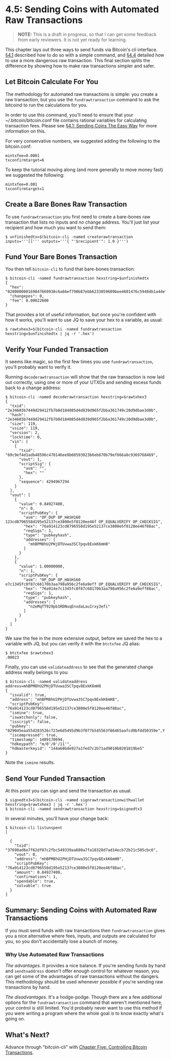 # 4.5: Sending Coins with Automated Raw Transactions

> **NOTE:** This is a draft in progress, so that I can get some feedback from early reviewers. It is not yet ready for learning.

This chapter lays out three ways to send funds via Bitcoin's cli interface. [§4.1](04_1_Sending_Coins_The_Easy_Way.md) described how to do so with a simple command, and [§4.4](04_4_Sending_Coins_with_a_Raw_Transaction.md) detailed how to use a more dangerous raw transaction. This final section splits the difference by showing how to make raw transactions simpler and safer. 

## Let Bitcoin Calculate For You

The methodology for automated raw transactions is simple: you create a raw transaction, but you use the `fundrawtransaction` command to ask the bitcoind to run the calculations for you.

In order to use this command, you'll need to ensure that your ~/.bitcoin/bitcoin.conf file contains rational variables for calculating transaction fees. Please see [§4.1: Sending Coins The Easy Way](04_1_Sending_Coins_The_Easy_Way.md) for more information on this.

For very conservative numbers, we suggested adding the following to the bitcoin.conf:
```
mintxfee=0.0001
txconfirmtarget=6
```
To keep the tutorial moving along (and more generally to move money fast) we suggested the following:
```
mintxfee=0.001
txconfirmtarget=1
```

## Create a Bare Bones Raw Transaction

To use `fundrawtransaction` you first need to create a bare-bones raw transaction that lists _no_ inputs and _no_ change address. You'll just list your recipient and how much you want to send them:
```
$ unfinishedtx=$(bitcoin-cli -named createrawtransaction inputs='''[]''' outputs='''{ "'$recipient'": 1.0 }''')
```

## Fund Your Bare Bones Transaction

You then tell `bitcoin-cli` to fund that bare-bones transaction:
```
$ bitcoin-cli -named fundrawtransaction hexstring=$unfinishedtx
{
  "hex": "020000000169847669938c6a66ef790b87ebb6233059609bee4601476c5948db1a4defc9690100000000feffffff02a8e30f05000000001976a914a6f0ee37c44947f4137d56e4aab12f27ad50369188ac00e1f505000000001976a914e7c1345fc8f87c68170b3aa798a956c2fe6a9eff88ac00000000",
  "changepos": 0,
  "fee": 0.00022600
}
```
That provides a lot of useful information, but once you're confident with how it works, you'll want to use JQ to save your hex to a variable, as usual:
```
$ rawtxhex3=$(bitcoin-cli -named fundrawtransaction hexstring=$unfinishedtx | jq -r '.hex')
```
## Verify Your Funded Transaction

It seems like magic, so the first few times you use `fundrawtransaction`, you'll probably want to verify it.

Running `decoderawtransaction` will show that the raw transaction is now laid out correctly, using one or more of your UTXOs and sending excess funds back to a change address:
```
$ bitcoin-cli -named decoderawtransaction hexstring=$rawtxhex3
{
  "txid": "2e34603b7449d29412fb7b0d184085d4d839d965f2bba361749c20d9dbae3d0b",
  "hash": "2e34603b7449d29412fb7b0d184085d4d839d965f2bba361749c20d9dbae3d0b",
  "size": 119,
  "vsize": 119,
  "version": 2,
  "locktime": 0,
  "vin": [
    {
      "txid": "69c9ef4d1adb48596c470146ee9b60593023b6eb870b79ef666a8c9369768469",
      "vout": 1,
      "scriptSig": {
        "asm": "",
        "hex": ""
      },
      "sequence": 4294967294
    }
  ],
  "vout": [
    {
      "value": 0.84927400,
      "n": 0,
      "scriptPubKey": {
        "asm": "OP_DUP OP_HASH160 123cd8796558d195e52137ce3800e5f8120ee46f OP_EQUALVERIFY OP_CHECKSIG",
        "hex": "76a914123cd8796558d195e52137ce3800e5f8120ee46f88ac",
        "reqSigs": 1,
        "type": "pubkeyhash",
        "addresses": [
          "mhBPM8hU2PHjDTUvwa3SC7pqv8ExkK6mH8"
        ]
      }
    }, 
    {
      "value": 1.00000000,
      "n": 1,
      "scriptPubKey": {
        "asm": "OP_DUP OP_HASH160 e7c1345fc8f87c68170b3aa798a956c2fe6a9eff OP_EQUALVERIFY OP_CHECKSIG",
        "hex": "76a914e7c1345fc8f87c68170b3aa798a956c2fe6a9eff88ac",
        "reqSigs": 1,
        "type": "pubkeyhash",
        "addresses": [
          "n2eMqTT929pb1RDNuqEnxdaLau1rxy3efi"
        ]
      }
    }
  ]
}
```
We saw the fee in the more extensive output, before we saved the hex to a variable with JQ, but you can verify it with the `btctxfee` JQ alias:
```
$ btctxfee $rawtxhex3
.00023
```
Finally, you can use `validateaddress` to see that the generated change address really belongs to you:
```
$ bitcoin-cli -named validateaddress address=mhBPM8hU2PHjDTUvwa3SC7pqv8ExkK6mH8
{
  "isvalid": true,
  "address": "mhBPM8hU2PHjDTUvwa3SC7pqv8ExkK6mH8",
  "scriptPubKey": "76a914123cd8796558d195e52137ce3800e5f8120ee46f88ac",
  "ismine": true,
  "iswatchonly": false,
  "isscript": false,
  "pubkey": "029045eaa55d283526c723e6d5495d9b3f077b545563f86465aafcd9bfdd50359e",Y
  "iscompressed": true,
  "timestamp": 1489170694,
  "hdkeypath": "m/0'/0'/11'",
  "hdmasterkeyid": "144a68bde927a1fed7c2b71ad9010b0201819be5"
}
```
Note the `ismine` results.

## Send Your Funded Transaction

At this point you can sign and send the transaction as usual.
```
$ signedtx3=$(bitcoin-cli -named signrawtransactionwithwallet hexstring=$rawtxhex3 | jq -r '.hex')
$ bitcoin-cli -named sendrawtransaction hexstring=$signedtx3
```
In several minutes, you'll have your change back:
```
$ bitcoin-cli listunspent
[

  {
    "txid": "37698ad6e7f62df07c2fbc549339aa680a7fa18328d7ad14ecb72b21c505cbc6",
    "vout": 0,
    "address": "mhBPM8hU2PHjDTUvwa3SC7pqv8ExkK6mH8",
    "scriptPubKey": "76a914123cd8796558d195e52137ce3800e5f8120ee46f88ac",
    "amount": 0.84927400,
    "confirmations": 1,
    "spendable": true,
    "solvable": true
  }
]
```

## Summary: Sending Coins with Automated Raw Transactions

If you must send funds with raw transactions then `fundrawtransaction` gives you a nice alternative where fees, inputs, and outputs are calculated for you, so you don't accidentally lose a bunch of money.

### Why Use Automated Raw Transactions

_The advantages._ It provides a nice balance. If you're sending funds by hand and `sendtoaddress` doesn't offer enough control for whatever reason, you can get some of the advantages of raw transactions without the dangers. This methodology should be used whenever possible if you're sending raw transactions by hand.

_The disadvantages._ It's a hodge-podge. Though there are a few additional options for the `fundrawtransaction` command that weren't mentioned here, your control is still limited. You'd probably never want to use this method if you were writing a program where the whole goal is to know exactly what's going on.

## What's Next?

Advance through "bitcoin-cli" with [Chapter Five: Controlling Bitcoin Transactions](05_0_Controlling_Bitcoin_Transactions.md).
